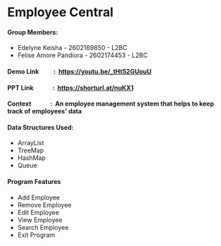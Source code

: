 # **Employee Central**

#### Group Members:
+ Edelyne Keisha - 2602169850 - L2BC
+ Felise Amore Pandiora - 2602174453 - L2BC

#### Demo Link &nbsp;&nbsp;&nbsp;&nbsp; &nbsp;&nbsp;&nbsp;&nbsp;: &nbsp;https://youtu.be/_tHt52GUouU
#### PPT Link &nbsp;&nbsp;&nbsp;&nbsp; &nbsp;&nbsp;&nbsp;&nbsp; &nbsp;&nbsp;: &nbsp;https://shorturl.at/nuKX1
#### Context &nbsp;&nbsp;&nbsp;&nbsp; &nbsp;&nbsp;&nbsp;&nbsp; &nbsp;&nbsp;: &nbsp;An employee management system that helps to keep track of employees' data

#### Data Structures Used:
+ ArrayList
+ TreeMap
+ HashMap
+ Queue

#### Program Features
+ Add Employee
+ Remove Employee
+ Edit Employee
+ View Employee
+ Search Employee
+ Exit Program


